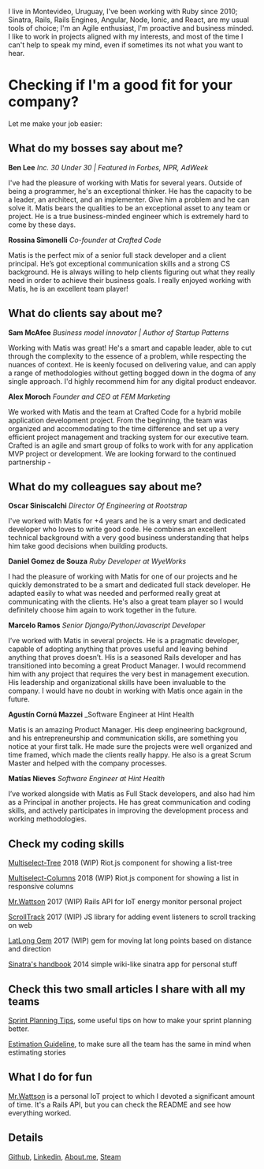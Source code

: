 I live in Montevideo, Uruguay, I've been working with Ruby since 2010; Sinatra, Rails, Rails Engines, Angular, Node, Ionic, and React, are my usual tools of choice; I'm an Agile enthusiast, I'm proactive and business minded. I like to work in projects aligned with my interests, and most of the time I can't help to speak my mind, even if sometimes its not what you want to hear.

# Checking if I'm a good fit for your company?

Let me make your job easier:

## What do my bosses say about me?

**Ben Lee** _Inc. 30 Under 30 | Featured in Forbes, NPR, AdWeek_

I've had the pleasure of working with Matis for several years. Outside of being a programmer, he's an exceptional thinker. He has the capacity to be a leader, an architect, and an implementer. Give him a problem and he can solve it. Matis bears the qualities to be an exceptional asset to any team or project. He is a true business-minded engineer which is extremely hard to come by these days.

**Rossina Simonelli** _Co-founder at Crafted Code_

Matis is the perfect mix of a senior full stack developer and a client principal. He’s got exceptional communication skills and a strong CS background. He is always willing to help clients figuring out what they really need in order to achieve their business goals. I really enjoyed working with Matis, he is an excellent team player!

## What do clients say about me?

**Sam McAfee** _Business model innovator | Author of Startup Patterns_

Working with Matis was great! He's a smart and capable leader, able to cut through the complexity to the essence of a problem, while respecting the nuances of context. He is keenly focused on delivering value, and can apply a range of methodologies without getting bogged down in the dogma of any single approach. I'd highly recommend him for any digital product endeavor.

**Alex Moroch** _Founder and CEO at FEM Marketing_

We worked with Matis and the team at Crafted Code for a hybrid mobile application development project. From the beginning, the team was organized and accommodating to the time difference and set up a very efficient project management and tracking system for our executive team. Crafted is an agile and smart group of folks to work with for any application MVP project or development. We are looking forward to the continued partnership -

## What do my colleagues say about me?

**Oscar Siniscalchi** _Director Of Engineering at Rootstrap_

I've worked with Matis for +4 years and he is a very smart and dedicated developer who loves to write good code. He combines an excellent technical background with a very good business understanding that helps him take good decisions when building products.

**Daniel Gomez de Souza** _Ruby Developer at WyeWorks_

I had the pleasure of working with Matis for one of our projects and he quickly demonstrated to be a smart and dedicated full stack developer. He adapted easily to what was needed and performed really great at communicating with the clients. He's also a great team player so I would definitely choose him again to work together in the future.

**Marcelo Ramos** _Senior Django/Python/Javascript Developer_

I’ve worked with Matis in several projects. He is a pragmatic developer, capable of adopting anything that proves useful and leaving behind anything that proves doesn’t. His is a seasoned Rails developer and has transitioned into becoming a great Product Manager. I would recommend him with any project that requires the very best in management execution. His leadership and organizational skills have been invaluable to the company. I would have no doubt in working with Matis once again in the future.

**Agustín Cornú Mazzei** _Software Engineer at Hint Health

Matis is an amazing Product Manager. His deep engineering background, and his entrepreneurship and communication skills, are something you notice at your first talk. He made sure the projects were well organized and time framed, which made the clients really happy. He also is a great Scrum Master and helped with the company processes.

**Matías Nieves** _Software Engineer at Hint Health_

I’ve worked alongside with Matis as Full Stack developers, and also had him as a Principal in another projects. He has great communication and coding skills, and actively participates in improving the development process and working methodologies.

## Check my coding skills

[Multiselect-Tree](https://github.com/matismasters/riotjs-multiselect-tree)
2018 (WIP) Riot.js component for showing a list-tree

[Multiselect-Columns](https://github.com/matismasters/riotjs-multiselect-columns)
2018 (WIP) Riot.js component for showing a list in responsive columns

[Mr.Wattson](https://github.com/matismasters/mrwattson-api-public)
2017 (WIP) Rails API for IoT energy monitor personal project

[ScrollTrack](https://github.com/matismasters/scroll-track)
2017 (WIP) JS library for adding event listeners to scroll tracking on web

[LatLong Gem](https://github.com/matismasters/lat_long)
2017 (WIP) gem for moving lat long points based on distance and direction

[Sinatra's handbook](https://github.com/matismasters/sinatras_handbook)
2014 simple wiki-like sinatra app for personal stuff

## Check this two small articles I share with all my teams
[Sprint Planning Tips](blog/sprint_planning_tips.md), some useful tips on how to make your sprint planning better.

[Estimation Guideline](blog/estimation_guideline.md), to make sure all the team has the same in mind when estimating stories

## What I do for fun

[Mr.Wattson](https://github.com/matismasters/mrwattson-api-public) is a personal
IoT project to which I devoted a significant amount of time. It's a Rails API,
but you can check the README and see how everything worked.

## Details

[Github](https://github.com/matismasters),
[Linkedin](https://www.linkedin.com/in/matismasters/),
[About.me](https://about.me/matis.masters),
[Steam](http://steamcommunity.com/profiles/76561198059401461/)
